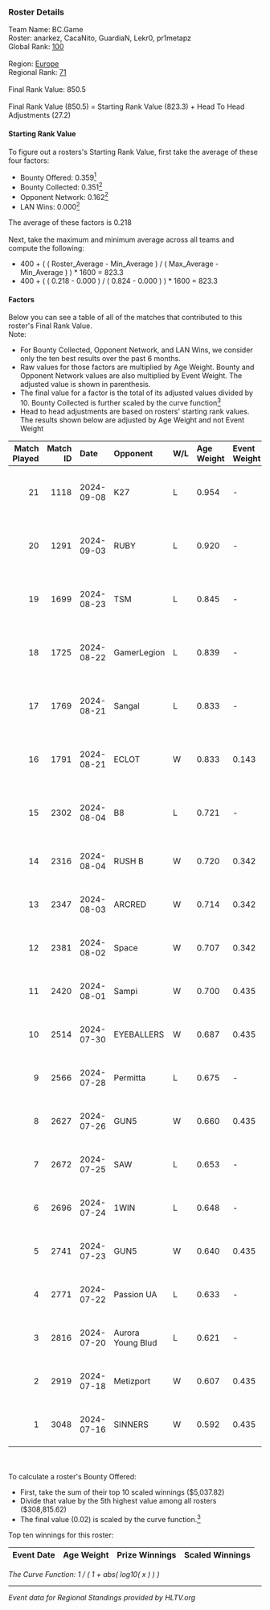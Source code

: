### Roster Details<br />
Team Name: BC.Game<br />
Roster: anarkez, CacaNito, GuardiaN, Lekr0, pr1metapz<br />
Global Rank: [100](../../standings_global_2024_10_15.md)<br />
<br />
Region: [Europe]( ../../standings_europe_2024_10_15.md)<br />
Regional Rank: [71]( ../../standings_europe_2024_10_15.md)<br />
<br />
Final Rank Value:  850.5<br />
<br />
Final Rank Value (850.5) = Starting Rank Value (823.3) + Head To Head Adjustments (27.2)<br />

#### Starting Rank Value<br />
To figure out a rosters's Starting Rank Value, first take the average of these four factors:<br />
- Bounty Offered: 0.359[<sup>1</sup>](#table2)
- Bounty Collected: 0.351[<sup>2</sup>](#table1)
- Opponent Network: 0.162[<sup>2</sup>](#table1)
- LAN Wins: 0.000[<sup>2</sup>](#table1)

The average of these factors is 0.218<br />
<br />
Next, take the maximum and minimum average across all teams and compute the following:<br />
- 400 + ( ( Roster_Average - Min_Average ) / ( Max_Average - Min_Average ) ) * 1600 = 823.3
- 400 + ( ( 0.218 - 0.000 ) / ( 0.824 - 0.000 ) ) * 1600 = 823.3


#### Factors<br />
Below you can see a table of all of the matches that contributed to this roster's Final Rank Value.<br />
Note:<br />

- For Bounty Collected, Opponent Network, and LAN Wins, we consider only the ten best results over the past 6 months.
- Raw values for those factors are multiplied by Age Weight. Bounty and Opponent Network values are also multiplied by Event Weight. The adjusted value is shown in parenthesis.
- The final value for a factor is the total of its adjusted values divided by 10. Bounty Collected is further scaled by the curve function[<sup>3</sup>](#curveFunction)
- Head to head adjustments are based on rosters' starting rank values. The results shown below are adjusted by Age Weight and not Event Weight
<span id="table1"></span><br />


| Match Played | Match ID | Date       | Opponent          | W/L | Age Weight | Event Weight | Bounty Collected | Opponent Network | LAN Wins  | H2H Adj. | Roster                                        |
| -: | -: | :- | :- | :- | :- | :- | :- | :- | :- | -: | :- |
|           21 |     1118 | 2024-09-08 | K27               | L   | 0.954      | -            | -                | -                | -         |   -23.60 | anarkez, CacaNito, GuardiaN, Lekr0, pr1metapz |
|           20 |     1291 | 2024-09-03 | RUBY              | L   | 0.920      | -            | -                | -                | -         |   -17.14 | anarkez, CacaNito, KWERTZZ, Lekr0, pr1metapz  |
|           19 |     1699 | 2024-08-23 | TSM               | L   | 0.845      | -            | -                | -                | -         |    -8.99 | anarkez, CacaNito, KWERTZZ, Lekr0, pr1metapz  |
|           18 |     1725 | 2024-08-22 | GamerLegion       | L   | 0.839      | -            | -                | -                | -         |    -6.53 | anarkez, CacaNito, KWERTZZ, Lekr0, pr1metapz  |
|           17 |     1769 | 2024-08-21 | Sangal            | L   | 0.833      | -            | -                | -                | -         |    -2.82 | anarkez, CacaNito, KWERTZZ, Lekr0, pr1metapz  |
|           16 |     1791 | 2024-08-21 | ECLOT             | W   | 0.833      | 0.143        | 0.089 (0.011)    | 0.744 (0.089)    | 0 (0.000) |    18.82 | anarkez, CacaNito, KWERTZZ, Lekr0, pr1metapz  |
|           15 |     2302 | 2024-08-04 | B8                | L   | 0.721      | -            | -                | -                | -         |    -5.74 | anarkez, CacaNito, Lekr0, pr1metapz, REDSTAR  |
|           14 |     2316 | 2024-08-04 | RUSH B            | W   | 0.720      | 0.342        | 0.018 (0.004)    | 0.205 (0.050)    | 0 (0.000) |    10.78 | anarkez, CacaNito, joel, Lekr0, pr1metapz     |
|           13 |     2347 | 2024-08-03 | ARCRED            | W   | 0.714      | 0.342        | 0.023 (0.006)    | 0.333 (0.081)    | 0 (0.000) |    11.04 | anarkez, CacaNito, joel, Lekr0, pr1metapz     |
|           12 |     2381 | 2024-08-02 | Space             | W   | 0.707      | 0.342        | 0.002 (0.001)    | 0.439 (0.106)    | 0 (0.000) |     8.61 | anarkez, CacaNito, joel, Lekr0, pr1metapz     |
|           11 |     2420 | 2024-08-01 | Sampi             | W   | 0.700      | 0.435        | 0.046 (0.014)    | 0.677 (0.206)    | 0 (0.000) |    13.17 | anarkez, CacaNito, joel, Lekr0, pr1metapz     |
|           10 |     2514 | 2024-07-30 | EYEBALLERS        | W   | 0.687      | 0.435        | 0.006 (0.002)    | 0.474 (0.142)    | 0 (0.000) |     9.26 | anarkez, CacaNito, joel, Lekr0, pr1metapz     |
|            9 |     2566 | 2024-07-28 | Permitta          | L   | 0.675      | -            | -                | -                | -         |    -8.73 | anarkez, CacaNito, joel, Lekr0, pr1metapz     |
|            8 |     2627 | 2024-07-26 | GUN5              | W   | 0.660      | 0.435        | 0.096 (0.028)    | 1.000 (0.287)    | 0 (0.000) |    13.13 | anarkez, CacaNito, joel, Lekr0, pr1metapz     |
|            7 |     2672 | 2024-07-25 | SAW               | L   | 0.653      | -            | -                | -                | -         |    -0.97 | anarkez, CacaNito, joel, Lekr0, pr1metapz     |
|            6 |     2696 | 2024-07-24 | 1WIN              | L   | 0.648      | -            | -                | -                | -         |   -11.16 | anarkez, CacaNito, joel, Lekr0, pr1metapz     |
|            5 |     2741 | 2024-07-23 | GUN5              | W   | 0.640      | 0.435        | 0.096 (0.027)    | 1.000 (0.278)    | 0 (0.000) |    13.38 | anarkez, CacaNito, joel, Lekr0, pr1metapz     |
|            4 |     2771 | 2024-07-22 | Passion UA        | L   | 0.633      | -            | -                | -                | -         |    -4.00 | anarkez, CacaNito, joel, Lekr0, pr1metapz     |
|            3 |     2816 | 2024-07-20 | Aurora Young Blud | L   | 0.621      | -            | -                | -                | -         |    -8.50 | anarkez, CacaNito, joel, Lekr0, pr1metapz     |
|            2 |     2919 | 2024-07-18 | Metizport         | W   | 0.607      | 0.435        | 0.025 (0.007)    | 0.476 (0.125)    | 0 (0.000) |    11.29 | anarkez, CacaNito, joel, Lekr0, pr1metapz     |
|            1 |     3048 | 2024-07-16 | SINNERS           | W   | 0.592      | 0.435        | 0.165 (0.042)    | 1.000 (0.257)    | 0 (0.000) |    15.90 | anarkez, CacaNito, joel, Lekr0, pr1metapz     |

<br />
<span id="table2"></span><br />
To calculate a roster's Bounty Offered:<br />

- First, take the sum of their top 10 scaled winnings ($5,037.82)
- Divide that value by the 5th highest value among all rosters ($308,815.62)
- The final value (0.02) is scaled by the curve function.[<sup>3</sup>](#curveFunction)

Top ten winnings for this roster:<br />

| Event Date | Age Weight | Prize Winnings | Scaled Winnings |
| :- | -: | :- | :- |


<span id="curveFunction"></span>_The Curve Function: 1 / ( 1 + abs( log10( x ) ) )_<br />

---
_Event data for Regional Standings provided by HLTV.org_<br />
